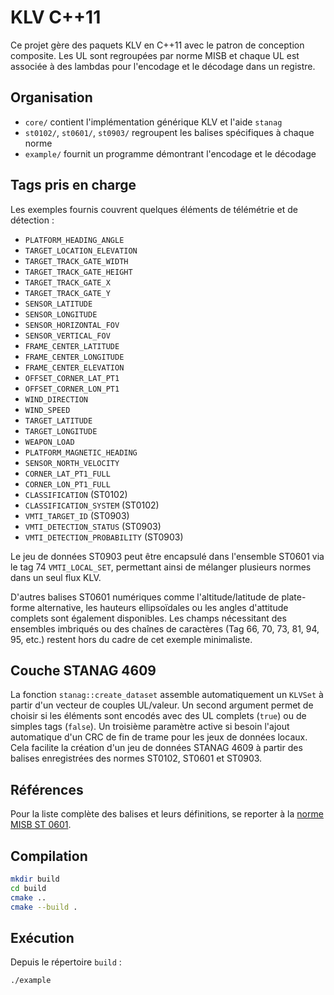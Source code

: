 # KLV C++11

Ce projet gère des paquets KLV en C++11 avec le patron de conception composite.
Les UL sont regroupées par norme MISB et chaque UL est associée à des lambdas
pour l'encodage et le décodage dans un registre.

## Organisation

- `core/` contient l'implémentation générique KLV et l'aide `stanag`
- `st0102/`, `st0601/`, `st0903/` regroupent les balises spécifiques à chaque norme
- `example/` fournit un programme démontrant l'encodage et le décodage

## Tags pris en charge

Les exemples fournis couvrent quelques éléments de télémétrie et de détection :

- `PLATFORM_HEADING_ANGLE`
- `TARGET_LOCATION_ELEVATION`
- `TARGET_TRACK_GATE_WIDTH`
- `TARGET_TRACK_GATE_HEIGHT`
- `TARGET_TRACK_GATE_X`
- `TARGET_TRACK_GATE_Y`
- `SENSOR_LATITUDE`
- `SENSOR_LONGITUDE`
- `SENSOR_HORIZONTAL_FOV`
- `SENSOR_VERTICAL_FOV`
- `FRAME_CENTER_LATITUDE`
- `FRAME_CENTER_LONGITUDE`
- `FRAME_CENTER_ELEVATION`
- `OFFSET_CORNER_LAT_PT1`
- `OFFSET_CORNER_LON_PT1`
- `WIND_DIRECTION`
- `WIND_SPEED`
- `TARGET_LATITUDE`
- `TARGET_LONGITUDE`
- `WEAPON_LOAD`
- `PLATFORM_MAGNETIC_HEADING`
- `SENSOR_NORTH_VELOCITY`
- `CORNER_LAT_PT1_FULL`
- `CORNER_LON_PT1_FULL`
- `CLASSIFICATION` (ST0102)
- `CLASSIFICATION_SYSTEM` (ST0102)
- `VMTI_TARGET_ID` (ST0903)
- `VMTI_DETECTION_STATUS` (ST0903)
- `VMTI_DETECTION_PROBABILITY` (ST0903)

Le jeu de données ST0903 peut être encapsulé dans l'ensemble ST0601 via le
tag 74 `VMTI_LOCAL_SET`, permettant ainsi de mélanger plusieurs normes dans un
seul flux KLV.

D'autres balises ST0601 numériques comme l'altitude/latitude de plate-forme
alternative, les hauteurs ellipsoïdales ou les angles d'attitude complets sont
également disponibles. Les champs nécessitant des ensembles imbriqués ou des
chaînes de caractères (Tag 66, 70, 73, 81, 94, 95, etc.) restent hors du
cadre de cet exemple minimaliste.

## Couche STANAG 4609

La fonction `stanag::create_dataset` assemble automatiquement un `KLVSet`
à partir d'un vecteur de couples UL/valeur. Un second argument permet de
choisir si les éléments sont encodés avec des UL complets (`true`) ou de
simples tags (`false`). Un troisième paramètre active si besoin l'ajout
automatique d'un CRC de fin de trame pour les jeux de données locaux.
Cela facilite la création d'un jeu de données STANAG 4609 à partir des
balises enregistrées des normes ST0102, ST0601 et ST0903.

## Références

Pour la liste complète des balises et leurs définitions, se reporter à la
[norme MISB ST 0601](https://upload.wikimedia.org/wikipedia/commons/1/19/MISB_Standard_0601.pdf).

## Compilation

```sh
mkdir build
cd build
cmake ..
cmake --build .
```

## Exécution

Depuis le répertoire `build` :

```sh
./example
```
